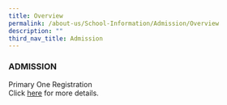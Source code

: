 ```yaml
---
title: Overview
permalink: /about-us/School-Information/Admission/Overview
description: ""
third_nav_title: Admission
---
```

### ADMISSION

Primary One Registration <br>
Click [here](https://www.moe.gov.sg/primary/p1-registration/) for more details.